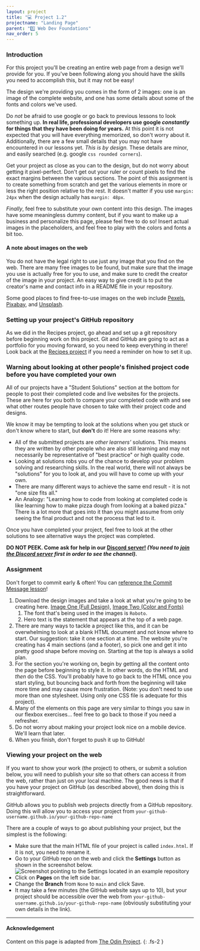 ```yaml
---
layout: project
title: "💻 Project 1.2"
projectname: "Landing Page"
parent: "1️⃣ Web Dev Foundations"
nav_order: 5
---
```


### Introduction

For this project you'll be creating an entire web page from a design we'll provide for you. If you've been following along you should have the skills you need to accomplish this, but it may not be easy!

The design we're providing you comes in the form of 2 images: one is an image of the complete website, and one has some details about some of the fonts and colors we've used.

Do *not* be afraid to use google or go back to previous lessons to look something up. **In real life, professional developers use google *constantly* for things that they have been doing for years.** At this point it is not expected that you will have everything memorized, so don't worry about it. Additionally, there are a few small details that you may not have encountered in our lessons yet. *This is by design.* These details are minor, and easily searched (e.g. google `css rounded corners`).

Get your project as close as you can to the design, but do not worry about getting it pixel-perfect. Don't get out your ruler or count pixels to find the exact margins between the various sections. The point of this assignment is to create something from scratch and get the various elements in more or less the right position relative to the rest. It doesn't matter if you use `margin: 24px` when the design actually has `margin: 48px`.

*Finally*, feel free to substitute your own content into this design. The images have some meaningless dummy content, but if you want to make up a business and personalize this page, please feel free to do so! Insert actual images in the placeholders, and feel free to play with the colors and fonts a bit too.

<div class="lesson-note" markdown="1">

#### A note about images on the web

You do not have the legal right to use just any image that you find on the web. There are many free images to be found, but make sure that the image   you use is actually free for you to use, and make sure to credit the creator of the image in your project. An easy way to give credit is to put the creator's name and contact info in a README file in your repository.

Some good places to find free-to-use images on the web include [Pexels](https://www.pexels.com/), [Pixabay](https://pixabay.com/), and [Unsplash](https://unsplash.com/).

</div>

### Setting up your project's GitHub repository

As we did in the Recipes project, go ahead and set up a git repository before beginning work on this project. Git and GitHub are going to act as a portfolio for you moving forward, so you need to keep everything in there! Look back at the [Recipes project](https://www.theodinproject.com/lessons/foundations-recipes) if you need a reminder on how to set it up.

### Warning about looking at other people's finished project code before you have completed your own

All of our projects have a "Student Solutions" section at the bottom for people to post their completed code and live websites for the projects. These are here for you both to compare your completed code with and see what other routes people have chosen to take with their project code and designs.

We know it may be tempting to look at the solutions when you get stuck or don't know where to start, but **don't** do it! Here are some reasons why:

- All of the submitted projects are *other learners'* solutions. This means they are written by other people who are also still learning and may not necessarily be representative of "best practice" or high quality code.
- Looking at solutions robs you of the chance to develop your problem solving and researching skills. In the real world, there will not always be "solutions" for you to look at, and you will have to come up with your own.
- There are many different ways to achieve the same end result - it is not "one size fits all."
- An Analogy: "Learning how to code from looking at completed code is like learning how to make pizza dough from looking at a baked pizza."  There is a lot more that goes into it than you might assume from only seeing the final product and not the process that led to it.

Once you have completed your project, feel free to look at the other solutions to see alternative ways the project was completed.

**DO NOT PEEK. Come ask for help in our [Discord server!](https://discord.com/channels/505093832157691914/516751477306294273) *(You need to [join the Discord server](https://discord.gg/fbFCkYabZB) first in order to see the channel).***

### Assignment

<div class="lesson-content__panel" markdown="1">

Don't forget to commit early & often! You can [reference the Commit Message lesson](https://www.theodinproject.com/paths/foundations/courses/foundations/lessons/commit-messages)!

1. Download the design images and take a look at what you're going to be creating here. [Image One (Full Design)](https://cdn.statically.io/gh/TheOdinProject/curriculum/81a5d553f4073e593d23a6ab00d50eef8620796d/foundations/html_css/project/imgs/01.png), [Image Two (Color and Fonts)](https://cdn.statically.io/gh/TheOdinProject/curriculum/69e40b6fcacf567f77243547b7f89df75dd8c3d0/foundations/html_css/project/imgs/02.png)
    1. The font that's being used in the images is `Roboto`.
    1. Hero text is the statement that appears at the top of a web page.
1. There are many ways to tackle a project like this, and it can be overwhelming to look at a blank HTML document and not know where to start. Our suggestion: take it one section at a time. The website you're creating has 4 main sections (and a footer), so pick one and get it into pretty good shape before moving on. Starting at the top is always a solid plan.
1. For the section you're working on, begin by getting all the content onto the page before beginning to style it. In other words, do the HTML and *then* do the CSS. You'll probably have to go back to the HTML once you start styling, but bouncing back and forth from the beginning will take more time and may cause more frustration. (Note: you don't need to use more than one stylesheet. Using only one CSS file is adequate for this project).
1. Many of the elements on this page are very similar to things you saw in our flexbox exercises... feel free to go back to those if you need a refresher.
1. Do not worry about making your project look nice on a mobile device. We'll learn that later.
1. When you finish, don't forget to push it up to GitHub!

</div>

### Viewing your project on the web

If you want to show your work (the project) to others, or submit a solution below, you will need to publish your site so that others can access it from the web, rather than just on your local machine. The good news is that if you have your project on GitHub (as described above), then doing this is straightforward.

GitHub allows you to publish web projects directly from a GitHub repository. Doing this will allow you to access your project from `your-github-username.github.io/your-github-repo-name`

There are a couple of ways to go about publishing your project, but the simplest is the following:

- Make sure that the main HTML file of your project is called `index.html`. If it is not, you need to rename it.
- Go to your GitHub repo on the web and click the **Settings** button as shown in the screenshot below.
    ![Screenshot pointing to the Settings located in an example repository](https://cdn.statically.io/gh/TheOdinProject/curriculum/81a5d553f4073e593d23a6ab00d50eef8620796d/foundations/html_css/project/imgs/03.png)
- Click on **Pages** on the left side bar.
- Change the **Branch** from `None` to `main` and click Save.
- It may take a few minutes (the GitHub website says up to 10), but your project should be accessible over the web from `your-github-username.github.io/your-github-repo-name` (obviously substituting your own details in the link).

---

#### Acknowledgement

Content on this page is adapted from [The Odin Project](www.theodinproject.com).
{: .fs-2 }
